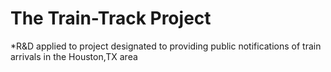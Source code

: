 # The Train-Track Project

*R&amp;D applied to project designated to providing public notifications of train arrivals in the Houston,TX area
